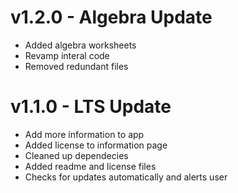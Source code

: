 # v1.2.0 - Algebra Update
- Added algebra worksheets
- Revamp interal code
- Removed redundant files

# v1.1.0 - LTS Update
- Add more information to app
- Added license to information page
- Cleaned up dependecies
- Added readme and license files
- Checks for updates automatically and alerts user